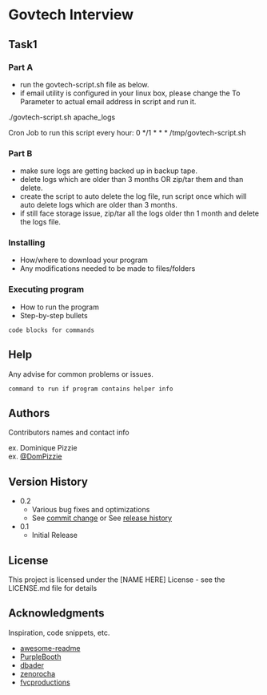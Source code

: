 # Govtech Interview


## Task1

### Part A

* run the govtech-script.sh file as below.
* if email utility is configured in your linux box, please change the To Parameter to actual email address in script and run it.

./govtech-script.sh apache_logs

Cron Job to run this script every hour:
0 */1 * * * /tmp/govtech-script.sh

### Part B

* make sure logs are getting backed up in backup tape.
* delete logs which are older than 3 months OR zip/tar them and than delete.
* create the script to auto delete the log file, run script once which will auto delete logs which are older than 3 months.
* if still face storage issue, zip/tar all the logs older thn 1 month and delete the logs file.

### Installing

* How/where to download your program
* Any modifications needed to be made to files/folders

### Executing program

* How to run the program
* Step-by-step bullets
```
code blocks for commands
```

## Help

Any advise for common problems or issues.
```
command to run if program contains helper info
```

## Authors

Contributors names and contact info

ex. Dominique Pizzie  
ex. [@DomPizzie](https://twitter.com/dompizzie)

## Version History

* 0.2
    * Various bug fixes and optimizations
    * See [commit change]() or See [release history]()
* 0.1
    * Initial Release

## License

This project is licensed under the [NAME HERE] License - see the LICENSE.md file for details

## Acknowledgments

Inspiration, code snippets, etc.
* [awesome-readme](https://github.com/matiassingers/awesome-readme)
* [PurpleBooth](https://gist.github.com/PurpleBooth/109311bb0361f32d87a2)
* [dbader](https://github.com/dbader/readme-template)
* [zenorocha](https://gist.github.com/zenorocha/4526327)
* [fvcproductions](https://gist.github.com/fvcproductions/1bfc2d4aecb01a834b46)
